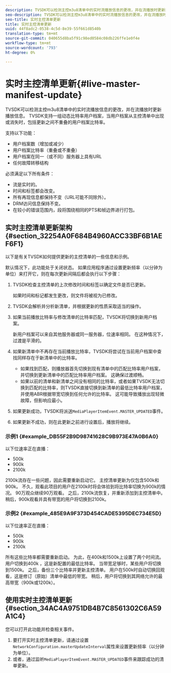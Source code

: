 ```yaml
---
description: TVSDK可以检测主控m3u8清单中的实时流播放信息的更改，并在流播放时更新播放信息。 TVSDK支持一组动态比特率用户档案，当用户档案从主控清单中出现或消失时，包括更新之间不重叠的用户档案比特率。
seo-description: TVSDK可以检测主控m3u8清单中的实时流播放信息的更改，并在流播放时更新播放信息。 TVSDK支持一组动态比特率用户档案，当用户档案从主控清单中出现或消失时，包括更新之间不重叠的用户档案比特率。
seo-title: 实时主控清单更新
title: 实时主控清单更新
uuid: 44f8adc2-0538-4c5d-8e39-55f661d8540b
translation-type: tm+mt
source-git-commit: 040655d8ba5f91c98ed0584c08db226ffe1e0f4e
workflow-type: tm+mt
source-wordcount: '793'
ht-degree: 0%

---
```



# 实时主控清单更新{#live-master-manifest-update}

TVSDK可以检测主控m3u8清单中的实时流播放信息的更改，并在流播放时更新播放信息。 TVSDK支持一组动态比特率用户档案，当用户档案从主控清单中出现或消失时，包括更新之间不重叠的用户档案比特率。

支持以下功能：

* 用户档案数（增加或减少）
* 用户档案比特率（重叠或不重叠）
* 用户档案在同一（或不同）服务器上具有URL
* 任何故障转移结构

必须满足以下所有条件：

* 流是实时的。
* 时间和标签都会改变。
* 所有再现信息都保持不变（URL可能不同除外）。
* DRM访问信息保持不变。
* 在较小的错误范围内，段将围绕相同的PTS和帧边界进行打包。

## 实时主控清单更新架构{#section_32254A0F684B4960ACC33BF6B1AEF6F1}

以下是有关TVSDK如何提供更新的主控清单的一些信息和示例。

默认情况下，此功能处于关闭状态。 如果应用程序通过设置更新频率（以分钟为单位）来打开它，则在每次更新间隔后都会执行以下步骤：

1. TVSDK检查主控清单的上次修改时间和标签以确定文件是否已更新。

   如果时间和标记都发生更改，则文件将被视为已修改。
1. TVSDK会解析并分析新清单，并根据更新的性质采取适当的操作。
1. 如果当前播放比特率与修改清单的比特率匹配，TVSDK将切换到新用户档案。

   新用户档案可以来自其他服务器或同一服务器，位速率相同。 在这种情况下，过渡是平滑的。
1. 如果新清单中不再存在当前播放比特率，TVSDK将尝试在当前用户档案中查找同样存在于新清单中的比特率。

   * 如果找到匹配，则播放器首先切换到现有清单中的匹配比特率用户档案，并切换到更新清单中的匹配比特率用户档案。 这确保过渡顺畅。
   * 如果以前的清单和新清单之间没有相同的比特率，或者如果TVSDK无法切换到匹配的比特率，则TVSDK直接切换到新清单的最低比特率用户档案，并使用ABR根据带宽切换到任何允许的比特率。 这可能导致播放出现轻微故障，但影响应最小。

1. 如果更新成功，TVSDK将派送`MediaPlayerItemEvent.MASTER_UPDATED`事件。
1. 如果更新不成功，则在此更新之前进行设置后，播放将继续。

### 示例1 {#example_DB55F2B9D98741628C9B973E47A0B6A0}

以下位速率正在直播：

* 500k
* 900k
* 2100k

2100k流存在一些问题，因此需要重新启动它。 主控清单更新为仅包含500k和900k。 不久，观看此项目的用户在2100k时将会体验到将比特率切换为900k的情况。 90万观众继续90万观看。 之后，2100k流恢复，并重新添加到主控清单中。 稍后，900k观看并具有带宽的用户将切换到2100k。

### 示例2 {#example_485E9A9F373D454CADE5395DEC734E5D}

以下位速率正在直播：

* 500k
* 900k
* 2100k

所有这些比特率都需要重新启动。 为此，在400k和1500k上设置了两个时间流。 用户切换到400k ，这是新配置的最低比特率。 当带宽足够时，某些用户将切换到1500k。 之后，备份三个比特率并更新主控清单。 用户在500k时自动切换回观看，这是修订（原始）清单中最低的带宽。 稍后，用户将切换到其网络允许的最高带宽（900k或1200k）。

## 使用实时主控清单更新{#section_34AC4A9751DB4B7C8561302C6A59A1C4}

您可以打开此功能并检查相关事件。

1. 要打开实时主控清单更新，请通过设置`NetworkConfiguration.masterUpdateInterval`属性来设置更新频率（以分钟为单位）。
1. 或者，通过监听`MediaPlayerItemEvent.MASTER_UPDATED`事件来跟踪成功的清单更新。

